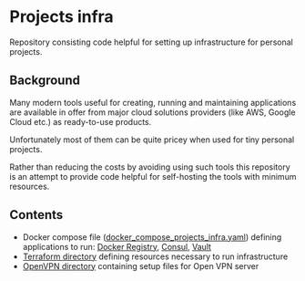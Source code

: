 # Projects infra
Repository consisting code helpful for setting up infrastructure for personal projects.

## Background

Many modern tools useful for creating, running and maintaining applications are available in offer from major cloud
solutions providers (like AWS, Google Cloud etc.) as ready-to-use products.

Unfortunately most of them can be quite pricey when used for tiny personal projects.

Rather than reducing the costs by avoiding using such tools this repository is an attempt to provide code helpful for
self-hosting the tools with minimum resources.

## Contents

* Docker compose file ([docker_compose_projects_infra.yaml](docker_compose_projects_infra.yml))
 defining applications to run: 
[Docker Registry](https://docs.docker.com/registry/), 
[Consul](https://www.consul.io/),
[Vault](https://www.vaultproject.io/)
* [Terraform directory](terraform) defining resources necessary to run infrastructure
* [OpenVPN directory](components/openvpn) containing setup files for Open VPN server
